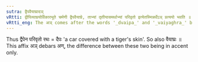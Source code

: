 ```yaml
---
sutra: द्वैपवैयाघ्रादञ्
vRtti: द्वीपिव्याघ्रयोर्विकारभूते चर्मणी द्वैपवैयाघ्रे, ताभ्यां तृतीयासमर्थाभ्यां परिवृतो इत्येतस्मिन्नर्थेऽञ् प्रत्ययो भवति ॥
vRtti_eng: The अञ् comes after the words '_dvaipa_' and '_vaiyaghra_' being in the third case in construction, in the sense of 'surrounded', the thing so surrounded being 'a chariot'.
---
```

Thus द्वैपेन परिवृतो रथः = दैपः 'a car covered with a tiger's skin'. So also वैयाघ्रः ॥ This affix अञ् debars अण्, the difference between these two being in accent only.
